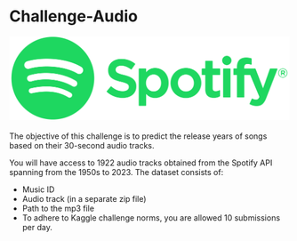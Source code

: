 # Challenge-Audio


<img src="img/Spotify_Logo_RGB_Green.png" alt="Alt Text">


</br>
</br>
The objective of this challenge is to predict the release years of songs based on their 30-second audio tracks.
</br>

You will have access to 1922 audio tracks obtained from the Spotify API spanning from the 1950s to 2023. The dataset consists of:

* Music ID
* Audio track (in a separate zip file)
* Path to the mp3 file
* To adhere to Kaggle challenge norms, you are allowed 10 submissions per day.